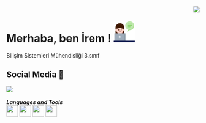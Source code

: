 <img align='right' src="https://github-readme-stats.vercel.app/api?username=iremakalp&show_icons=true">

# Merhaba, ben İrem ! <img src="https://github.com/iremakalp/iremakalp/blob/main/counseling.png" width="55" height="55" >
Bilişim Sistemleri Mühendisliği 3.sınıf

## Social Media 🌟

<a href="https://www.linkedin.com/in/iremakalp-1912074162"><img src="https://img.icons8.com/color/48/000000/linkedin-circled--v2.png" witdh="40" height="40"/></a> 

**_Languages and Tools_**  
<code><img src="https://img.icons8.com/color/48/000000/c-sharp-logo.png" width="30" height="30" /></code>
<code><img src="https://img.icons8.com/material-sharp/24/000000/html-5.png" width="30" height="30" /></code>
<code><img src="https://img.icons8.com/windows/32/000000/css3-logo.png" width="30" height="30" /></code>
<code><img src="https://img.icons8.com/offices/30/000000/php-logo.png" width="30" height="30" /></code>      
